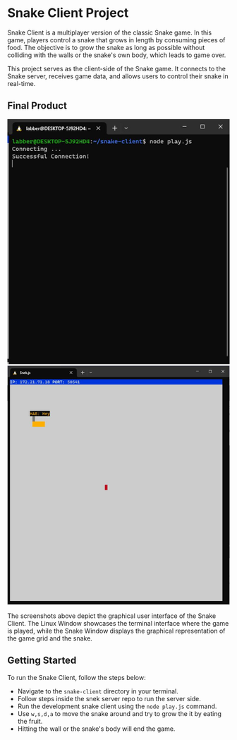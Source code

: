 # Snake Client Project

Snake Client is a multiplayer version of the classic Snake game. In this game, players control a snake that grows in length by consuming pieces of food. The objective is to grow the snake as long as possible without colliding with the walls or the snake's own body, which leads to game over.

This project serves as the client-side of the Snake game. It connects to the Snake server, receives game data, and allows users to control their snake in real-time.

## Final Product

![Linux Window](linux_window.JPG)
![Snake Window](snake_window.JPG)

The screenshots above depict the graphical user interface of the Snake Client. The Linux Window showcases the terminal interface where the game is played, while the Snake Window displays the graphical representation of the game grid and the snake.

## Getting Started

To run the Snake Client, follow the steps below:

- Navigate to the `snake-client` directory in your terminal.
- Follow steps inside the snek server repo to run the server side.
- Run the development snake client using the `node play.js` command.
- Use `w,s,d,a` to move the snake around and try to grow the it by eating the fruit.
- Hitting the wall or the snake's body will end the game.
